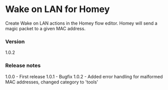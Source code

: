 # Wake on LAN for Homey
Create Wake on LAN actions in the Homey flow editor. Homey will send a magic packet to a given MAC address.

### Version
1.0.2

### Release notes
1.0.0 - First release
1.0.1 - Bugfix
1.0.2 - Added error handling for malformed MAC addresses, changed category to 'tools'
